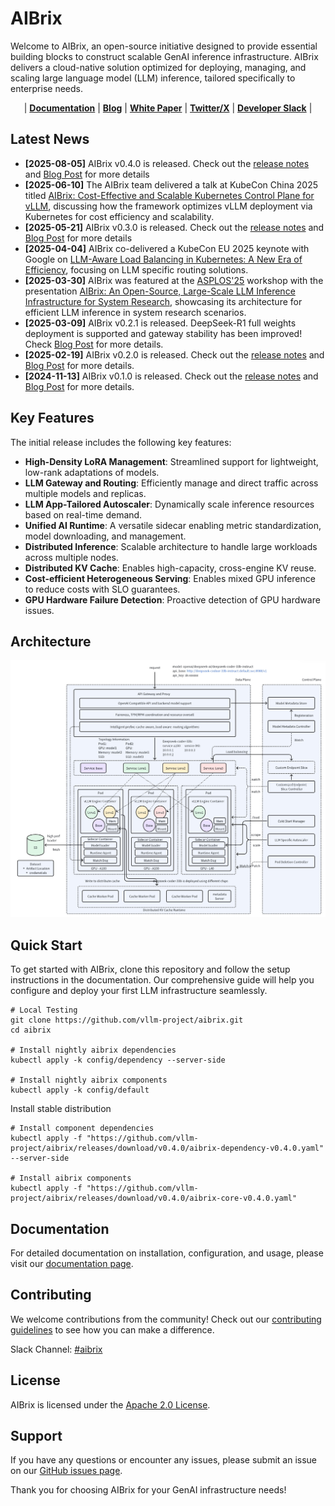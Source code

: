 # AIBrix

Welcome to AIBrix, an open-source initiative designed to provide essential building blocks to construct scalable GenAI inference infrastructure. AIBrix delivers a cloud-native solution optimized for deploying, managing, and scaling large language model (LLM) inference, tailored specifically to enterprise needs.


<p align="center">
| <a href="https://aibrix.readthedocs.io/latest/"><b>Documentation</b></a> | <a href="https://aibrix.github.io/"><b>Blog</b></a> | <a href="https://arxiv.org/abs/2504.03648"><b>White Paper</b></a> | <a href="https://x.com/vllm_project"><b>Twitter/X</b></a> | <a href="https://vllm-dev.slack.com/archives/C08EQ883CSV"><b>Developer Slack</b></a> |
</p>

## Latest News

- **[2025-08-05]** AIBrix v0.4.0 is released. Check out the [release notes](https://github.com/vllm-project/aibrix/releases/tag/v0.4.0) and [Blog Post](https://aibrix.github.io/posts/2025-08-04-v0.4.0-release/) for more details
- **[2025-06-10]** The AIBrix team delivered a talk at KubeCon China 2025 titled [AIBrix: Cost-Effective and Scalable Kubernetes Control Plane for vLLM](https://kccncchn2025.sched.com/event/1x5im/introducing-aibrix-cost-effective-and-scalable-kubernetes-control-plane-for-vllm-jiaxin-shan-liguang-xie-bytedance), discussing how the framework optimizes vLLM deployment via Kubernetes for cost efficiency and scalability.
- **[2025-05-21]** AIBrix v0.3.0 is released. Check out the [release notes](https://github.com/vllm-project/aibrix/releases/tag/v0.3.0) and [Blog Post](https://aibrix.github.io/posts/2025-05-21-v0.3.0-release/) for more details
- **[2025-04-04]** AIBrix co-delivered a KubeCon EU 2025 keynote with Google on [LLM-Aware Load Balancing in Kubernetes: A New Era of Efficiency](https://kccnceu2025.sched.com/event/1txC7/keynote-llm-aware-load-balancing-in-kubernetes-a-new-era-of-efficiency-clayton-coleman-distinguished-engineer-google-jiaxin-shan-software-engineer-bytedance), focusing on LLM specific routing solutions.
- **[2025-03-30]** AIBrix was featured at the [ASPLOS'25](http://asplos-conference.org/asplos2025/) workshop with the presentation [AIBrix: An Open-Source, Large-Scale LLM Inference Infrastructure for System Research](https://docs.google.com/presentation/d/1YDVsPFTIgGXnROGaJ1VKuDDAB4T5fzpE/edit), showcasing its architecture for efficient LLM inference in system research scenarios.
- **[2025-03-09]** AIBrix v0.2.1 is released. DeepSeek-R1 full weights deployment is supported and gateway stability has been improved! Check [Blog Post](https://aibrix.github.io/posts/2025-03-10-deepseek-r1/) for more details.
- **[2025-02-19]** AIBrix v0.2.0 is released. Check out the [release notes](https://github.com/vllm-project/aibrix/releases/tag/v0.2.0) and [Blog Post](https://aibrix.github.io/posts/2025-02-05-v0.2.0-release/) for more details.
- **[2024-11-13]** AIBrix v0.1.0 is released. Check out the [release notes](https://github.com/vllm-project/aibrix/releases/tag/v0.1.0) and [Blog Post](https://aibrix.github.io/posts/2024-11-12-v0.1.0-release/) for more details.

## Key Features

The initial release includes the following key features:

- **High-Density LoRA Management**: Streamlined support for lightweight, low-rank adaptations of models.
- **LLM Gateway and Routing**: Efficiently manage and direct traffic across multiple models and replicas.
- **LLM App-Tailored Autoscaler**: Dynamically scale inference resources based on real-time demand.
- **Unified AI Runtime**: A versatile sidecar enabling metric standardization, model downloading, and management.
- **Distributed Inference**: Scalable architecture to handle large workloads across multiple nodes.
- **Distributed KV Cache**: Enables high-capacity, cross-engine KV reuse.
- **Cost-efficient Heterogeneous Serving**: Enables mixed GPU inference to reduce costs with SLO guarantees.
- **GPU Hardware Failure Detection**: Proactive detection of GPU hardware issues.

## Architecture

![aibrix-architecture-v1](docs/source/assets/images/aibrix-architecture-v1.jpeg)


## Quick Start

To get started with AIBrix, clone this repository and follow the setup instructions in the documentation. Our comprehensive guide will help you configure and deploy your first LLM infrastructure seamlessly.

```shell
# Local Testing
git clone https://github.com/vllm-project/aibrix.git
cd aibrix

# Install nightly aibrix dependencies
kubectl apply -k config/dependency --server-side

# Install nightly aibrix components
kubectl apply -k config/default
```

Install stable distribution
```shell
# Install component dependencies
kubectl apply -f "https://github.com/vllm-project/aibrix/releases/download/v0.4.0/aibrix-dependency-v0.4.0.yaml" --server-side

# Install aibrix components
kubectl apply -f "https://github.com/vllm-project/aibrix/releases/download/v0.4.0/aibrix-core-v0.4.0.yaml"
```

## Documentation

For detailed documentation on installation, configuration, and usage, please visit our [documentation page](https://aibrix.readthedocs.io/latest/).

## Contributing

We welcome contributions from the community! Check out our [contributing guidelines](./CONTRIBUTING.md) to see how you can make a difference.

Slack Channel: [#aibrix](https://vllm-dev.slack.com/archives/C08EQ883CSV)

## License

AIBrix is licensed under the [Apache 2.0 License](LICENSE).

## Support

If you have any questions or encounter any issues, please submit an issue on our [GitHub issues page](https://github.com/vllm-project/aibrix/issues).

Thank you for choosing AIBrix for your GenAI infrastructure needs!
